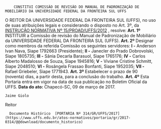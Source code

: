         CONSTITUI COMISSÃO DE REVISÃO DO MANUAL DE PADRONIZAÇÃO DE MOBILIÁRIO DA UNIVERSIDADE FEDERAL DA FRONTEIRA SUL UFFS  

 O REITOR DA UNIVERSIDADE FEDERAL DA FRONTEIRA SUL (UFFS), no uso de suas atribuições legais e considerando o disposto no Art. 3º, da [INSTRUÇÃO NORMATIVA Nº 15/PROAD/UFFS/2012](https://www.uffs.edu.br/atos-normativos/instrucao-normativa/proad/2012-0015)  , resolve:   **Art. 1º** INSTITUIR a Comissão de revisão do Manual de Padronização de Mobiliário da UNIVERSIDADE FEDERAL DA FRONTEIRA SUL (UFFS).   **Art. 2º** Designar como membros da referida Comissão os seguintes servidores: **I -** Anderson Ivan Nava, Siape 1792663 (Presidente); **II -** Janecler do Prado Dobrovolski, Siape 1805735; **III -** Sânia Decarla Barasuol, Siape 1765176; **IV -** Carlos Alberto Madalosso de Souza, Siape 1945816; **V -** Viviane Cristine Schmitt, Siape 2048510; **VI -** Rosângela Frassao Bonfanti, Siape 1952035; **VII -** Rafael Griebeler, Siape 1771943.   **Art. 3º** Estabelecer o prazo de 90 (noventa) dias, a partir desta, para a conclusão do trabalho.   **Art. 4º** Esta Portaria entra em vigor na data de sua publicação no Boletim Oficial da UFFS.      **Data do ato:** Chapecó-SC, 09 de março de 2017.   
 

    Jaime Giolo   
 Reitor 

      Documento Histórico  [PORTARIA Nº 314/GR/UFFS/2017](https://www.uffs.edu.br/atos-normativos/portaria/gr/2017-0314/@@download/documento_historico)     
      